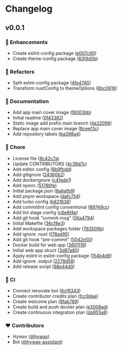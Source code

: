 # Changelog


## v0.0.1


### 🚀 Enhancements

- Create eslint-config package ([e007c90](https://github.com/hywax/shorter/commit/e007c90))
- Create theme-config package ([83f4d0b](https://github.com/hywax/shorter/commit/83f4d0b))

### 💅 Refactors

- Split eslint-config package ([4fe4740](https://github.com/hywax/shorter/commit/4fe4740))
- Transform nuxtConfig to themeOptions ([6bc0616](https://github.com/hywax/shorter/commit/6bc0616))

### 📖 Documentation

- Add app main cover image ([f8003bb](https://github.com/hywax/shorter/commit/f8003bb))
- Initial readme ([0f43382](https://github.com/hywax/shorter/commit/0f43382))
- Static image add prefix main branch ([4a22098](https://github.com/hywax/shorter/commit/4a22098))
- Replace app main cover image ([8ceef3c](https://github.com/hywax/shorter/commit/8ceef3c))
- Add repository labels ([ba398a4](https://github.com/hywax/shorter/commit/ba398a4))

### 🏡 Chore

- License file ([8c42c7a](https://github.com/hywax/shorter/commit/8c42c7a))
- Update CONTRIBUTORS ([4c38d7c](https://github.com/hywax/shorter/commit/4c38d7c))
- Add editor config ([8b9fbdd](https://github.com/hywax/shorter/commit/8b9fbdd))
- Add gitignore ([24360b2](https://github.com/hywax/shorter/commit/24360b2))
- Add dockerignore ([c41ede1](https://github.com/hywax/shorter/commit/c41ede1))
- Add npmrc ([51786fe](https://github.com/hywax/shorter/commit/51786fe))
- Initial package.json ([8a6afb9](https://github.com/hywax/shorter/commit/8a6afb9))
- Add pnpm workspace ([dafc754](https://github.com/hywax/shorter/commit/dafc754))
- Add turbo config ([b821638](https://github.com/hywax/shorter/commit/b821638))
- Add commitlint config conventional ([89749cc](https://github.com/hywax/shorter/commit/89749cc))
- Add lint stage config ([c6e6f4e](https://github.com/hywax/shorter/commit/c6e6f4e))
- Add git hook "commit-msg" ([56a4794](https://github.com/hywax/shorter/commit/56a4794))
- Initial Makefile ([36cf8e3](https://github.com/hywax/shorter/commit/36cf8e3))
- Add workspace packages folder ([763509b](https://github.com/hywax/shorter/commit/763509b))
- Add ignore .nuxt ([f78ad95](https://github.com/hywax/shorter/commit/f78ad95))
- Add git hook "pre-commit" ([5042e50](https://github.com/hywax/shorter/commit/5042e50))
- Docker build for web app ([3601118](https://github.com/hywax/shorter/commit/3601118))
- Initial web app struct ([3d87a80](https://github.com/hywax/shorter/commit/3d87a80))
- Apply eslint in eslint-config package ([154b4d9](https://github.com/hywax/shorter/commit/154b4d9))
- Add ignore .output ([2278d58](https://github.com/hywax/shorter/commit/2278d58))
- Add release script ([88e44d0](https://github.com/hywax/shorter/commit/88e44d0))

### 🤖 CI

- Connect renovate bot ([6cf8343](https://github.com/hywax/shorter/commit/6cf8343))
- Create contributor credits plan ([fcc9dae](https://github.com/hywax/shorter/commit/fcc9dae))
- Create welcome plan ([8fab789](https://github.com/hywax/shorter/commit/8fab789))
- Create build and push docker plan ([e3008ad](https://github.com/hywax/shorter/commit/e3008ad))
- Create continuous integration plan ([da955a8](https://github.com/hywax/shorter/commit/da955a8))

### ❤️ Contributors

- Hywax ([@hywax](http://github.com/hywax))
- Bot ([@hywax-assistant](http://github.com/hywax-assistant))


